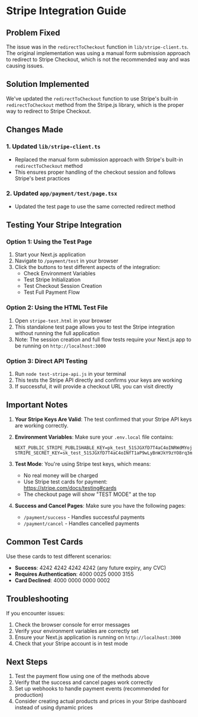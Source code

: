 # Stripe Integration Guide

## Problem Fixed
The issue was in the `redirectToCheckout` function in `lib/stripe-client.ts`. The original implementation was using a manual form submission approach to redirect to Stripe Checkout, which is not the recommended way and was causing issues.

## Solution Implemented
We've updated the `redirectToCheckout` function to use Stripe's built-in `redirectToCheckout` method from the Stripe.js library, which is the proper way to redirect to Stripe Checkout.

## Changes Made

### 1. Updated `lib/stripe-client.ts`
- Replaced the manual form submission approach with Stripe's built-in `redirectToCheckout` method
- This ensures proper handling of the checkout session and follows Stripe's best practices

### 2. Updated `app/payment/test/page.tsx`
- Updated the test page to use the same corrected redirect method

## Testing Your Stripe Integration

### Option 1: Using the Test Page
1. Start your Next.js application
2. Navigate to `/payment/test` in your browser
3. Click the buttons to test different aspects of the integration:
   - Check Environment Variables
   - Test Stripe Initialization
   - Test Checkout Session Creation
   - Test Full Payment Flow

### Option 2: Using the HTML Test File
1. Open `stripe-test.html` in your browser
2. This standalone test page allows you to test the Stripe integration without running the full application
3. Note: The session creation and full flow tests require your Next.js app to be running on `http://localhost:3000`

### Option 3: Direct API Testing
1. Run `node test-stripe-api.js` in your terminal
2. This tests the Stripe API directly and confirms your keys are working
3. If successful, it will provide a checkout URL you can visit directly

## Important Notes

1. **Your Stripe Keys Are Valid**: The test confirmed that your Stripe API keys are working correctly.

2. **Environment Variables**: Make sure your `.env.local` file contains:
   ```
   NEXT_PUBLIC_STRIPE_PUBLISHABLE_KEY=pk_test_51SJGXfD7T4aC4oINRWdMYoj2O5dR0YviZkZp7Fb9c1gHyyptETbTvERzgg4Dgpq7UAh3T5OLm2qvtyO9LPjeZ9tE00bacs9KV4
   STRIPE_SECRET_KEY=sk_test_51SJGXfD7T4aC4oINfT1aP9wLyBnWJkY9zYO8rq3m0jXXRaBw5f3LvbLRGiNCWKLgKnCtEGIWOrxQmbCunOvqix3100l6N3F2qP
   ```

3. **Test Mode**: You're using Stripe test keys, which means:
   - No real money will be charged
   - Use Stripe test cards for payment: https://stripe.com/docs/testing#cards
   - The checkout page will show "TEST MODE" at the top

4. **Success and Cancel Pages**: Make sure you have the following pages:
   - `/payment/success` - Handles successful payments
   - `/payment/cancel` - Handles cancelled payments

## Common Test Cards
Use these cards to test different scenarios:
- **Success**: 4242 4242 4242 4242 (any future expiry, any CVC)
- **Requires Authentication**: 4000 0025 0000 3155
- **Card Declined**: 4000 0000 0000 0002

## Troubleshooting

If you encounter issues:

1. Check the browser console for error messages
2. Verify your environment variables are correctly set
3. Ensure your Next.js application is running on `http://localhost:3000`
4. Check that your Stripe account is in test mode

## Next Steps

1. Test the payment flow using one of the methods above
2. Verify that the success and cancel pages work correctly
3. Set up webhooks to handle payment events (recommended for production)
4. Consider creating actual products and prices in your Stripe dashboard instead of using dynamic prices